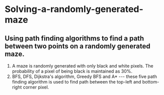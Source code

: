 # Solving-a-randomly-generated-maze
Using path finding algorithms to find a path between two points on a randomly generated maze.
------------------------------------------------------------------------------------------------
1. A maze is randomly generated with only black and white pixels. The probability of a pixel of being black is maintained as 30%.
2. BFS, DFS, Dijkstra's algorithm, Greedy BFS and A* --- these five path finding algorithm is used to find path between the top-left and bottom-right corner pixel.
